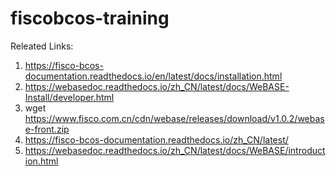 # fiscobcos-training

Releated Links:
1. https://fisco-bcos-documentation.readthedocs.io/en/latest/docs/installation.html
2. https://webasedoc.readthedocs.io/zh_CN/latest/docs/WeBASE-Install/developer.html
3. wget https://www.fisco.com.cn/cdn/webase/releases/download/v1.0.2/webase-front.zip
4. https://fisco-bcos-documentation.readthedocs.io/zh_CN/latest/
5. https://webasedoc.readthedocs.io/zh_CN/latest/docs/WeBASE/introduction.html
